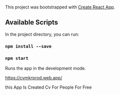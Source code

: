 This project was bootstrapped with [Create React App](https://github.com/facebook/create-react-app).

## Available Scripts

In the project directory, you can run:

### `npm install --save`

### `npm start`

Runs the app in the development mode.

https://cvmkrprod.web.app/

this App Is Created Cv For People For Free
